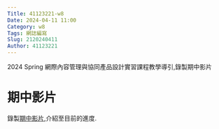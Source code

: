 ```yaml
---
Title: 41123221-w8
Date: 2024-04-11 11:00
Category: w8
Tags: 網誌編寫
Slug: 2120240411
Author: 41123221
---
```


2024 Spring 網際內容管理與協同產品設計實習課程教學導引,錄製期中影片

<!-- PELICAN_END_SUMMARY -->

# 期中影片
錄製<a href="https://www.youtube.com/watch?v=_5JEvOCj_AU">期中影片</a>,介紹至目前的進度.